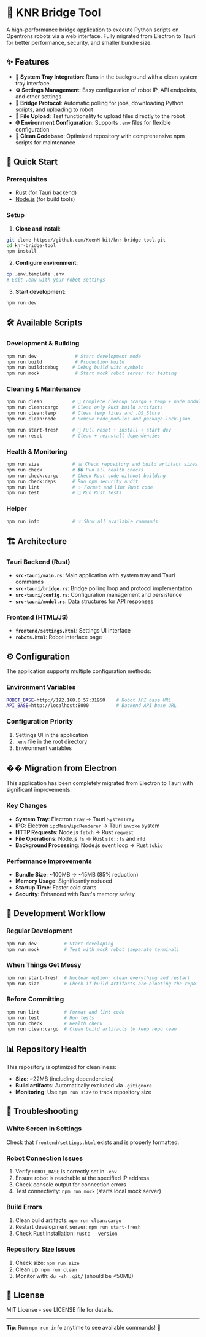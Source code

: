 # 🚀 KNR Bridge Tool

A high-performance bridge application to execute Python scripts on Opentrons robots via a web interface. Fully migrated from Electron to Tauri for better performance, security, and smaller bundle size.

## ✨ Features

- **🔧 System Tray Integration**: Runs in the background with a clean system tray interface
- **⚙️ Settings Management**: Easy configuration of robot IP, API endpoints, and other settings
- **🔄 Bridge Protocol**: Automatic polling for jobs, downloading Python scripts, and uploading to robot
- **📁 File Upload**: Test functionality to upload files directly to the robot
- **🌐 Environment Configuration**: Supports `.env` files for flexible configuration
- **🧹 Clean Codebase**: Optimized repository with comprehensive npm scripts for maintenance

## 🚀 Quick Start

### Prerequisites

- [Rust](https://rustup.rs/) (for Tauri backend)
- [Node.js](https://nodejs.org/) (for build tools)

### Setup

1. **Clone and install**:
```bash
git clone https://github.com/KoenM-bit/knr-bridge-tool.git
cd knr-bridge-tool
npm install
```

2. **Configure environment**:
```bash
cp .env.template .env
# Edit .env with your robot settings
```

3. **Start development**:
```bash
npm run dev
```

## 🛠️ Available Scripts

### **Development & Building**
```bash
npm run dev              # Start development mode
npm run build            # Production build
npm run build:debug     # Debug build with symbols
npm run mock             # Start mock robot server for testing
```

### **Cleaning & Maintenance**
```bash
npm run clean           # 🧹 Complete cleanup (cargo + temp + node_modules)
npm run clean:cargo     # Clean only Rust build artifacts
npm run clean:temp      # Clean temp files and .DS_Store
npm run clean:node      # Remove node_modules and package-lock.json

npm run start-fresh     # 🔄 Full reset + install + start dev
npm run reset           # Clean + reinstall dependencies
```

### **Health & Monitoring**
```bash
npm run size            # 📊 Check repository and build artifact sizes
npm run check           # �� Run all health checks
npm run check:cargo     # Check Rust code without building
npm run check:deps      # Run npm security audit
npm run lint            # ✨ Format and lint Rust code
npm run test            # 🧪 Run Rust tests
```

### **Helper**
```bash
npm run info            # 💡 Show all available commands
```

## 🏗️ Architecture

### Tauri Backend (Rust)

- **`src-tauri/main.rs`**: Main application with system tray and Tauri commands
- **`src-tauri/bridge.rs`**: Bridge polling loop and protocol implementation
- **`src-tauri/config.rs`**: Configuration management and persistence
- **`src-tauri/model.rs`**: Data structures for API responses

### Frontend (HTML/JS)

- **`frontend/settings.html`**: Settings UI interface
- **`robots.html`**: Robot interface page

## ⚙️ Configuration

The application supports multiple configuration methods:

### Environment Variables
```bash
ROBOT_BASE=http://192.168.0.57:31950    # Robot API base URL
API_BASE=http://localhost:8000          # Backend API base URL
```

### Configuration Priority
1. Settings UI in the application
2. `.env` file in the root directory  
3. Environment variables

## �� Migration from Electron

This application has been completely migrated from Electron to Tauri with significant improvements:

### Key Changes
- **System Tray**: Electron `tray` → Tauri `SystemTray`
- **IPC**: Electron `ipcMain`/`ipcRenderer` → Tauri `invoke` system
- **HTTP Requests**: Node.js `fetch` → Rust `reqwest`
- **File Operations**: Node.js `fs` → Rust `std::fs` and `rfd`
- **Background Processing**: Node.js event loop → Rust `tokio`

### Performance Improvements
- **Bundle Size**: ~100MB → ~15MB (85% reduction)
- **Memory Usage**: Significantly reduced
- **Startup Time**: Faster cold starts
- **Security**: Enhanced with Rust's memory safety

## 🧪 Development Workflow

### Regular Development
```bash
npm run dev          # Start developing
npm run mock         # Test with mock robot (separate terminal)
```

### When Things Get Messy
```bash
npm run start-fresh  # Nuclear option: clean everything and restart
npm run size         # Check if build artifacts are bloating the repo
```

### Before Committing
```bash
npm run lint         # Format and lint code
npm run test         # Run tests
npm run check        # Health check
npm run clean:cargo  # Clean build artifacts to keep repo lean
```

## 📊 Repository Health

This repository is optimized for cleanliness:
- **Size**: ~22MB (including dependencies)
- **Build artifacts**: Automatically excluded via `.gitignore`
- **Monitoring**: Use `npm run size` to track repository size

## 🔧 Troubleshooting

### White Screen in Settings
Check that `frontend/settings.html` exists and is properly formatted.

### Robot Connection Issues
1. Verify `ROBOT_BASE` is correctly set in `.env`
2. Ensure robot is reachable at the specified IP address
3. Check console output for connection errors
4. Test connectivity: `npm run mock` (starts local mock server)

### Build Errors
1. Clean build artifacts: `npm run clean:cargo`
2. Restart development server: `npm run start-fresh`
3. Check Rust installation: `rustc --version`

### Repository Size Issues
1. Check size: `npm run size`
2. Clean up: `npm run clean`
3. Monitor with: `du -sh .git/` (should be <50MB)

## 📄 License

MIT License - see LICENSE file for details.

---

**Tip**: Run `npm run info` anytime to see available commands! 🚀
